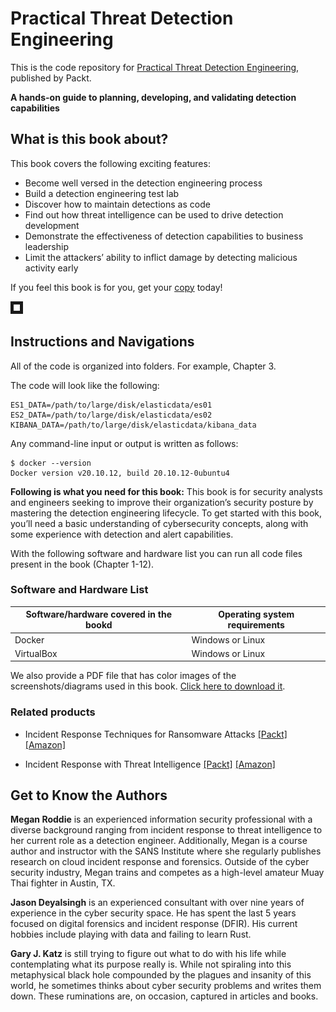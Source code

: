 # Practical Threat Detection Engineering

<a href="https://www.packtpub.com/product/practical-detection-engineering/9781801076715?utm_source=github&utm_medium=repository&utm_campaign=9781801076715"><img src="https://content.packt.com/B17299/cover_image_small.jpg?" alt="" height="256px" align="right"></a>

This is the code repository for [Practical Threat Detection Engineering](https://www.packtpub.com/product/practical-detection-engineering/9781801076715?utm_source=github&utm_medium=repository&utm_campaign=9781801076715), published by Packt.

**A hands-on guide to planning, developing, and validating detection capabilities**

## What is this book about?

This book covers the following exciting features:
* Become well versed in the detection engineering process
* Build a detection engineering test lab
* Discover how to maintain detections as code
* Find out how threat intelligence can be used to drive detection development
* Demonstrate the effectiveness of detection capabilities to business leadership
* Limit the attackers’ ability to inflict damage by detecting malicious activity early

If you feel this book is for you, get your [copy](https://www.amazon.com/dp/1801076715) today!

<a href="https://www.packtpub.com/?utm_source=github&utm_medium=banner&utm_campaign=GitHubBanner"><img src="https://raw.githubusercontent.com/PacktPublishing/GitHub/master/GitHub.png" 
alt="https://www.packtpub.com/" border="5" /></a>

## Instructions and Navigations
All of the code is organized into folders. For example, Chapter 3.

The code will look like the following:
```
ES1_DATA=/path/to/large/disk/elasticdata/es01
ES2_DATA=/path/to/large/disk/elasticdata/es02
KIBANA_DATA=/path/to/large/disk/elasticdata/kibana_data
```
Any command-line input or output is written as follows:
```
$ docker --version
Docker version v20.10.12, build 20.10.12-0ubuntu4
```

**Following is what you need for this book:**
This book is for security analysts and engineers seeking to improve their organization’s security posture by mastering the detection engineering lifecycle.
To get started with this book, you’ll need a basic understanding of cybersecurity concepts, along with some experience with detection and alert capabilities.

With the following software and hardware list you can run all code files present in the book (Chapter 1-12).
### Software and Hardware List
| Software/hardware covered in the bookd | Operating system requirements |
| ------------------------------------ | ----------------------------------- |
| Docker | Windows or Linux |
| VirtualBox | Windows or Linux |

We also provide a PDF file that has color images of the screenshots/diagrams used in this book. [Click here to download it]( https://packt.link/qt1nr).

### Related products
* Incident Response Techniques for Ransomware Attacks [[Packt]](https://www.packtpub.com/product/incident-response-techniques-for-ransomware-attacks/9781803240442?utm_source=github&utm_medium=repository&utm_campaign=9781803240442) [[Amazon]](https://www.amazon.com/dp/180324044X)

* Incident Response with Threat Intelligence [[Packt]](https://www.packtpub.com/product/incident-response-with-threat-intelligence/9781801072953?utm_source=github&utm_medium=repository&utm_campaign=9781801072953) [[Amazon]](https://www.amazon.com/dp/1801072957)

## Get to Know the Authors
**Megan Roddie**
is an experienced information security professional with a diverse background ranging from incident response to threat intelligence to her current role as a detection engineer. Additionally, Megan is a course author and instructor with the SANS Institute where she regularly publishes research on cloud incident response and forensics. Outside of the cyber security industry, Megan trains and competes as a high-level amateur Muay Thai fighter in Austin, TX.

**Jason Deyalsingh**
is an experienced consultant with over nine years of experience in the cyber security space. He has spent the last 5 years focused on digital forensics and incident response (DFIR). His current hobbies include playing with data and failing to learn Rust.

**Gary J. Katz**
is still trying to figure out what to do with his life while contemplating what its purpose really is. While not spiraling into this metaphysical black hole compounded by the plagues and insanity of this world, he sometimes thinks about cyber security problems and writes them down. These ruminations are, on occasion, captured in articles and books.

